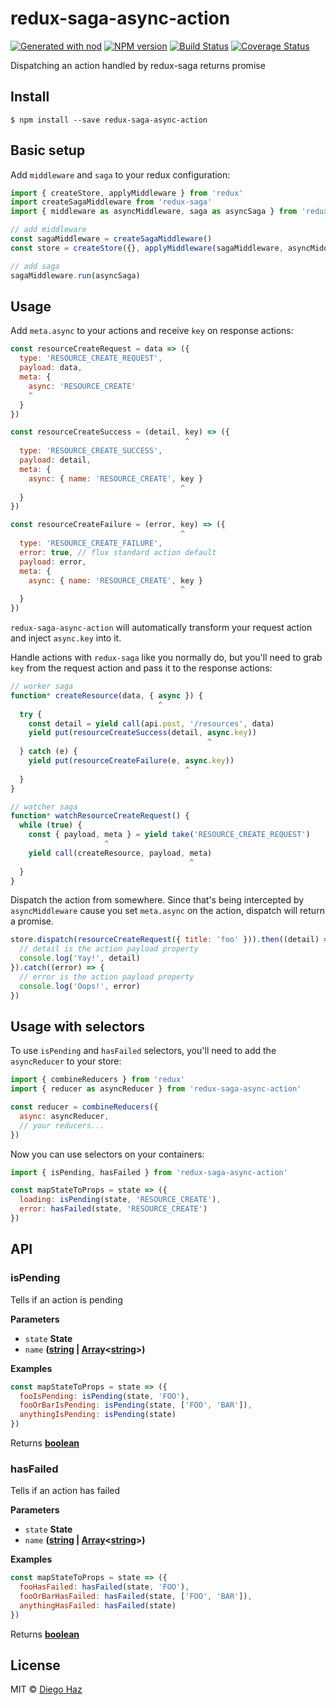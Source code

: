 # redux-saga-async-action

[![Generated with nod](https://img.shields.io/badge/generator-nod-2196F3.svg?style=flat-square)](https://github.com/diegohaz/nod)
[![NPM version](https://img.shields.io/npm/v/redux-saga-async-action.svg?style=flat-square)](https://npmjs.org/package/redux-saga-async-action)
[![Build Status](https://img.shields.io/travis/diegohaz/redux-saga-async-action/master.svg?style=flat-square)](https://travis-ci.org/diegohaz/redux-saga-async-action) [![Coverage Status](https://img.shields.io/codecov/c/github/diegohaz/redux-saga-async-action/master.svg?style=flat-square)](https://codecov.io/gh/diegohaz/redux-saga-async-action/branch/master)

Dispatching an action handled by redux-saga returns promise

## Install

    $ npm install --save redux-saga-async-action

## Basic setup

Add `middleware` and `saga` to your redux configuration:

```js
import { createStore, applyMiddleware } from 'redux'
import createSagaMiddleware from 'redux-saga'
import { middleware as asyncMiddleware, saga as asyncSaga } from 'redux-saga-async-action'

// add middleware
const sagaMiddleware = createSagaMiddleware()
const store = createStore({}, applyMiddleware(sagaMiddleware, asyncMiddleware))

// add saga
sagaMiddleware.run(asyncSaga)
```

## Usage

Add `meta.async` to your actions and receive `key` on response actions:
```js
const resourceCreateRequest = data => ({
  type: 'RESOURCE_CREATE_REQUEST',
  payload: data,
  meta: {
    async: 'RESOURCE_CREATE'
    ^
  }
})

const resourceCreateSuccess = (detail, key) => ({
                                       ^
  type: 'RESOURCE_CREATE_SUCCESS',
  payload: detail,
  meta: {
    async: { name: 'RESOURCE_CREATE', key }
                                      ^
  }
})

const resourceCreateFailure = (error, key) => ({
                                      ^
  type: 'RESOURCE_CREATE_FAILURE',
  error: true, // flux standard action default
  payload: error,
  meta: {
    async: { name: 'RESOURCE_CREATE', key }
                                      ^
  }
})
```

`redux-saga-async-action` will automatically transform your request action and inject `async.key` into it.

Handle actions with `redux-saga` like you normally do, but you'll need to grab `key` from the request action and pass it to the response actions:

```js
// worker saga
function* createResource(data, { async }) {
                                 ^
  try {
    const detail = yield call(api.post, '/resources', data)
    yield put(resourceCreateSuccess(detail, async.key))
                                            ^
  } catch (e) {
    yield put(resourceCreateFailure(e, async.key))
                                       ^
  }
}

// watcher saga
function* watchResourceCreateRequest() {
  while (true) {
    const { payload, meta } = yield take('RESOURCE_CREATE_REQUEST')
                     ^
    yield call(createResource, payload, meta)
                                        ^
  }
}
```

Dispatch the action from somewhere. Since that's being intercepted by `asyncMiddleware` cause you set `meta.async` on the action, dispatch will return a promise.

```js
store.dispatch(resourceCreateRequest({ title: 'foo' })).then((detail) => {
  // detail is the action payload property
  console.log('Yay!', detail)
}).catch((error) => {
  // error is the action payload property
  console.log('Oops!', error)
})
```

## Usage with selectors

To use `isPending` and `hasFailed` selectors, you'll need to add the `asyncReducer` to your store:

```js
import { combineReducers } from 'redux'
import { reducer as asyncReducer } from 'redux-saga-async-action'

const reducer = combineReducers({
  async: asyncReducer,
  // your reducers...
})
```

Now you can use selectors on your containers:

```js
import { isPending, hasFailed } from 'redux-saga-async-action'

const mapStateToProps = state => ({
  loading: isPending(state, 'RESOURCE_CREATE'),
  error: hasFailed(state, 'RESOURCE_CREATE')
})
```

## API

<!-- Generated by documentation.js. Update this documentation by updating the source code. -->

### isPending

Tells if an action is pending

**Parameters**

-   `state` **State** 
-   `name` **([string](https://developer.mozilla.org/en-US/docs/Web/JavaScript/Reference/Global_Objects/String) \| [Array](https://developer.mozilla.org/en-US/docs/Web/JavaScript/Reference/Global_Objects/Array)&lt;[string](https://developer.mozilla.org/en-US/docs/Web/JavaScript/Reference/Global_Objects/String)>)** 

**Examples**

```javascript
const mapStateToProps = state => ({
  fooIsPending: isPending(state, 'FOO'),
  fooOrBarIsPending: isPending(state, ['FOO', 'BAR']),
  anythingIsPending: isPending(state)
})
```

Returns **[boolean](https://developer.mozilla.org/en-US/docs/Web/JavaScript/Reference/Global_Objects/Boolean)** 

### hasFailed

Tells if an action has failed

**Parameters**

-   `state` **State** 
-   `name` **([string](https://developer.mozilla.org/en-US/docs/Web/JavaScript/Reference/Global_Objects/String) \| [Array](https://developer.mozilla.org/en-US/docs/Web/JavaScript/Reference/Global_Objects/Array)&lt;[string](https://developer.mozilla.org/en-US/docs/Web/JavaScript/Reference/Global_Objects/String)>)** 

**Examples**

```javascript
const mapStateToProps = state => ({
  fooHasFailed: hasFailed(state, 'FOO'),
  fooOrBarHasFailed: hasFailed(state, ['FOO', 'BAR']),
  anythingHasFailed: hasFailed(state)
})
```

Returns **[boolean](https://developer.mozilla.org/en-US/docs/Web/JavaScript/Reference/Global_Objects/Boolean)** 

## License

MIT © [Diego Haz](https://github.com/diegohaz)
